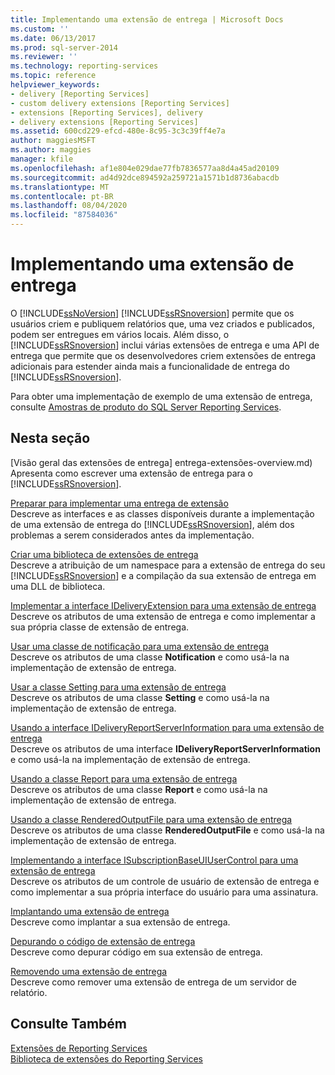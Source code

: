 ```yaml
---
title: Implementando uma extensão de entrega | Microsoft Docs
ms.custom: ''
ms.date: 06/13/2017
ms.prod: sql-server-2014
ms.reviewer: ''
ms.technology: reporting-services
ms.topic: reference
helpviewer_keywords:
- delivery [Reporting Services]
- custom delivery extensions [Reporting Services]
- extensions [Reporting Services], delivery
- delivery extensions [Reporting Services]
ms.assetid: 600cd229-efcd-480e-8c95-3c3c39ff4e7a
author: maggiesMSFT
ms.author: maggies
manager: kfile
ms.openlocfilehash: af1e804e029dae77fb7836577aa8d4a45ad20109
ms.sourcegitcommit: ad4d92dce894592a259721a1571b1d8736abacdb
ms.translationtype: MT
ms.contentlocale: pt-BR
ms.lasthandoff: 08/04/2020
ms.locfileid: "87584036"
---
```

# <a name="implementing-a-delivery-extension"></a>Implementando uma extensão de entrega
  O [!INCLUDE[ssNoVersion](../../../includes/ssnoversion-md.md)] [!INCLUDE[ssRSnoversion](../../../includes/ssrsnoversion-md.md)] permite que os usuários criem e publiquem relatórios que, uma vez criados e publicados, podem ser entregues em vários locais. Além disso, o [!INCLUDE[ssRSnoversion](../../../includes/ssrsnoversion-md.md)] inclui várias extensões de entrega e uma API de entrega que permite que os desenvolvedores criem extensões de entrega adicionais para estender ainda mais a funcionalidade de entrega do [!INCLUDE[ssRSnoversion](../../../includes/ssrsnoversion-md.md)].  
  
 Para obter uma implementação de exemplo de uma extensão de entrega, consulte [Amostras de produto do SQL Server Reporting Services](https://go.microsoft.com/fwlink/?LinkId=177889).  
  
## <a name="in-this-section"></a>Nesta seção  
 [Visão geral das extensões de entrega] entrega-extensões-overview.md)  
 Apresenta como escrever uma extensão de entrega para o [!INCLUDE[ssRSnoversion](../../../includes/ssrsnoversion-md.md)].  
  
 [Preparar para implementar uma entrega de extensão](preparing-to-implement-a-delivery-extension.md)  
 Descreve as interfaces e as classes disponíveis durante a implementação de uma extensão de entrega do [!INCLUDE[ssRSnoversion](../../../includes/ssrsnoversion-md.md)], além dos problemas a serem considerados antes da implementação.  
  
 [Criar uma biblioteca de extensões de entrega](creating-a-delivery-extension-library.md)  
 Descreve a atribuição de um namespace para a extensão de entrega do seu [!INCLUDE[ssRSnoversion](../../../includes/ssrsnoversion-md.md)] e a compilação da sua extensão de entrega em uma DLL de biblioteca.  
  
 [Implementar a interface IDeliveryExtension para uma extensão de entrega](implementing-the-ideliveryextension-interface-for-a-delivery-extension.md)  
 Descreve os atributos de uma extensão de entrega e como implementar a sua própria classe de extensão de entrega.  
  
 [Usar uma classe de notificação para uma extensão de entrega](using-a-notification-class-for-a-delivery-extension.md)  
 Descreve os atributos de uma classe **Notification** e como usá-la na implementação de extensão de entrega.  
  
 [Usar a classe Setting para uma extensão de entrega](using-the-setting-class-for-a-delivery-extension.md)  
 Descreve os atributos de uma classe **Setting** e como usá-la na implementação de extensão de entrega.  
  
 [Usando a interface IDeliveryReportServerInformation para uma extensão de entrega](using-the-ideliveryreportserverinformation-interface-for-a-delivery-extension.md)  
 Descreve os atributos de uma interface **IDeliveryReportServerInformation** e como usá-la na implementação de extensão de entrega.  
  
 [Usando a classe Report para uma extensão de entrega](using-the-report-class-for-a-delivery-extension.md)  
 Descreve os atributos de uma classe **Report** e como usá-la na implementação de extensão de entrega.  
  
 [Usando a classe RenderedOutputFile para uma extensão de entrega](using-the-renderedoutputfile-class-for-a-delivery-extension.md)  
 Descreve os atributos de uma classe **RenderedOutputFile** e como usá-la na implementação de extensão de entrega.  
  
 [Implementando a interface ISubscriptionBaseUIUserControl para uma extensão de entrega](implementing-the-isubscriptionbaseuiusercontrol-interface.md)  
 Descreve os atributos de um controle de usuário de extensão de entrega e como implementar a sua própria interface do usuário para uma assinatura.  
  
 [Implantando uma extensão de entrega](deploying-a-delivery-extension.md)  
 Descreve como implantar a sua extensão de entrega.  
  
 [Depurando o código de extensão de entrega](debugging-delivery-extension-code.md)  
 Descreve como depurar código em sua extensão de entrega.  
  
 [Removendo uma extensão de entrega](removing-a-delivery-extension.md)  
 Descreve como remover uma extensão de entrega de um servidor de relatório.  
  
## <a name="see-also"></a>Consulte Também  
 [Extensões de Reporting Services](../reporting-services-extensions.md)   
 [Biblioteca de extensões do Reporting Services](../reporting-services-extension-library.md)  
  
  
